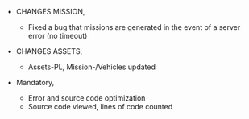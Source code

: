 + CHANGES MISSION,
  - Fixed a bug that missions are generated in the event of a server error (no timeout)

+ CHANGES ASSETS,
  - Assets-PL, Mission-/Vehicles updated

+ Mandatory, 
  - Error and source code optimization
  - Source code viewed, lines of code counted